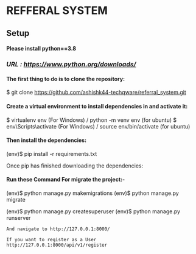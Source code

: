 # REFFERAL SYSTEM
## Setup
#### ****Please install python==3.8**** 
### ***URL : https://www.python.org/downloads/***
#### The first thing to do is to clone the repository:

$ git clone https://github.com/ashishk44-techqware/referral_system.git

#### Create a virtual environment to install dependencies in and activate it:
$ virtualenv env   (For Windows)  / python -m venv env (for ubuntu)
$ env\Scripts\activate (For Windows) / source env/bin/activate  (for ubuntu)

#### Then install the dependencies:
(env)$ pip install -r requirements.txt

Once pip has finished downloading the dependencies:

#### Run these Command For migrate the project:-

(env)$ python manage.py makemigrations
(env)$ python manage.py migrate

(env)$ python manage.py createsuperuser
(env)$ python manage.py runserver

```And navigate to http://127.0.0.1:8000/```

```If you want to register as a User http://127.0.0.1:8000/api/v1/register ```
